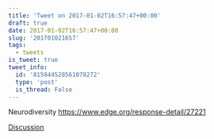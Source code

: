 ```yaml
---
title: 'Tweet on 2017-01-02T16:57:47+00:00'
draft: true
date: 2017-01-02T16:57:47+00:00
slug: '201701021657'
tags:
  - tweets
is_tweet: true
tweet_info:
  id: '815844528561078272'
  type: 'post'
  is_thread: False
---
```




Neurodiversity <https://www.edge.org/response-detail/27221>

[Discussion](https://x.com/sytelus/status/815844528561078272)
